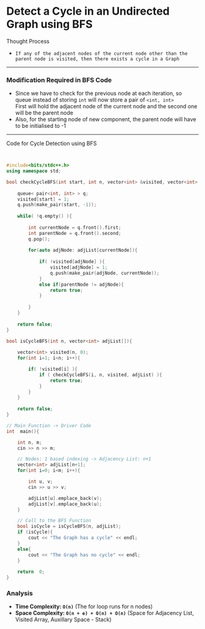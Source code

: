 # Detect a Cycle in an Undirected Graph using BFS

Thought Process 
- ` If any of the adjacent nodes of the current node other than the parent node is visited, then there exists a cycle in a Graph ` 

---

### Modification Required in BFS Code
- Since we have to check for the previous node at each iteration, so queue instead of storing `int` will now store a pair of `<int, int>` <br> First will hold the adjacent node of the current node and the second one will be the parent node
- Also, for the starting node of new component, the parent node will have to be initialised to -1

---

Code for Cycle Detection using BFS

``` cpp


#include<bits/stdc++.h>
using namespace std;

bool checkCycleBFS(int start, int n, vector<int> &visited, vector<int> adjList[]){
    
    queue< pair<int, int> > q;
    visited[start] = 1;
    q.push(make_pair(start, -1));
    
    while( !q.empty() ){
        
        int currentNode = q.front().first;
        int parentNode = q.front().second;
        q.pop();
        
        for(auto adjNode: adjList[currentNode]){
        
            if( !visited[adjNode] ){
                visited[adjNode] = 1;
                q.push(make_pair(adjNode, currentNode));
            }
            else if(parentNode != adjNode){
                return true;
            }
            
        }
    }
    
    return false;
}

bool isCycleBFS(int n, vector<int> adjList[]){
    
    vector<int> visited(n, 0);
    for(int i=1; i<n; i++){

        if( !visited[i] ){
            if ( checkCycleBFS(i, n, visited, adjList) ){
                return true;
            }    
        }
    }
    
    return false;
}

// Main Function -> Driver Code
int  main(){

    int n, m;
    cin >> n >> m;

    // Nodes: 1 based indexing -> Adjacency List: n+1
    vector<int> adjList[n+1];
    for(int i=0; i<m; i++){

        int u, v;
        cin >> u >> v;

        adjList[u].emplace_back(v);
        adjList[v].emplace_back(u);
    }

    // Call to the BFS Function
    bool isCycle = isCycleBFS(n, adjList);
    if (isCycle){
        cout << "The Graph has a cycle" << endl;
    }
    else{
        cout << "The Graph has no cycle" << endl;
    }
    
    return  0;
}


```

### Analysis

- **Time Complexity: `O(n)`** (The for loop runs for n nodes)
- **Space Complexity: `O(n + e) + O(n) + O(n)`** (Space for Adjacency List, Visited Array, Auxillary Space - Stack)
